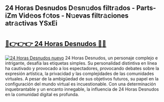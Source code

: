 ## 24 Horas Desnudos D𝚎sn𝚞dos filtr𝚊dos - Parts-iZm Vid𝚎os f𝚘tos - N𝚞evas filtr𝚊ciones atr𝚊ctivas YSxEi

# <h2><a href="http://mb1k23i.tromn.icu/?c=24+Horas+Desnudos">🔗👉👉👉 24 Horas Desnudos 🔗🔗</a></h2>

[![24 Horas Desnudos nuevo](https://i.imgur.com/pEAQMta.gif)](http://mb1k23i.tromn.icu/?c=24+Horas+Desnudos)
24 Horas Desnudos, un personaje complejo e intrigante, desafía las etiquetas simples. Su personalidad distintiva en línea ha cautivado y provocado a los espectadores, provocando debates sobre la expresión artística, la privacidad y las complejidades de las comunidades virtuales. A pesar de la ambigüedad de sus objetivos futuros, su papel en la configuración del mundo virtual es incuestionable. Con una determinación inquebrantable y un encanto innegable, la influencia de 24 Horas Desnudos en la comunidad digital es profunda.
